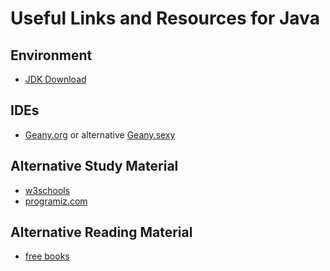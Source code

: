 # Useful Links and Resources for Java
## Environment
*	[JDK Download](https://adoptopenjdk.net/)

## IDEs
* [Geany.org](https://geany.org/) or alternative [Geany.sexy](https://geany.sexy//)

## Alternative Study Material
* [w3schools](https://www.w3schools.com/java/)
* [programiz.com](https://www.programiz.com/java-programming)

## Alternative Reading Material
* [free books](https://github.com/EbookFoundation/free-programming-books/blob/master/free-programming-books.md)
